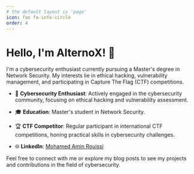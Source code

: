 ```yaml
---
# the default layout is 'page'
icon: fas fa-info-circle
order: 4
---
```


# Hello, I'm AlternoX! 👋

I'm a cybersecurity enthusiast currently pursuing a Master's degree in Network Security. My interests lie in ethical hacking, vulnerability management, and participating in Capture The Flag (CTF) competitions.

- 🔐 **Cybersecurity Enthusiast**: Actively engaged in the cybersecurity community, focusing on ethical hacking and vulnerability assessment.

- 🎓 **Education**: Master's student in Network Security.

- 🏆 **CTF Competitor**: Regular participant in international CTF competitions, honing practical skills in cybersecurity challenges.

- 🌐 **LinkedIn**: [Mohamed Amin Rouissi](https://www.linkedin.com/in/mohammed-amin-rouissi/)

Feel free to connect with me or explore my blog posts to see my projects and contributions in the field of cybersecurity.

